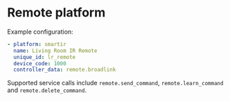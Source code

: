 # Remote platform

Example configuration:
```yaml
- platform: smartir
  name: Living Room IR Remote
  unique_id: lr_remote
  device_code: 1000
  controller_data: remote.broadlink
```

Supported service calls include `remote.send_command`, `remote.learn_command` and `remote.delete_command`.
